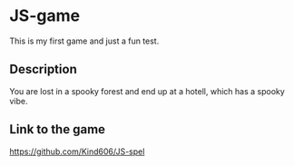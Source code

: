 # JS-game

This is my first game and just a fun test.

## Description

You are lost in a spooky forest and end up at a hotell, which has a spooky vibe.

## Link to the game

https://github.com/Kind606/JS-spel
